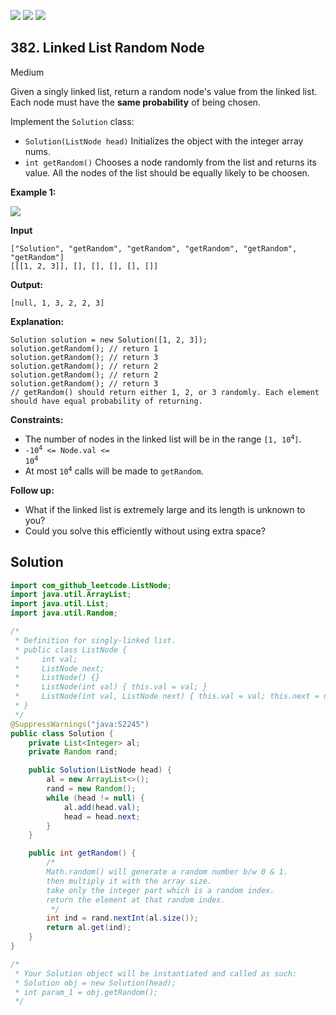 [![](https://img.shields.io/github/stars/javadev/LeetCode-in-Java?label=Stars&style=flat-square)](https://github.com/javadev/LeetCode-in-Java)
[![](https://img.shields.io/github/forks/javadev/LeetCode-in-Java?label=Fork%20me%20on%20GitHub%20&style=flat-square)](https://github.com/javadev/LeetCode-in-Java/fork)
[![](https://img.shields.io/badge/-LeetCode%20in%20Kotlin-blue?style=flat-square)](https://github.com/javadev/LeetCode-in-Kotlin)

## 382\. Linked List Random Node

Medium

Given a singly linked list, return a random node's value from the linked list. Each node must have the **same probability** of being chosen.

Implement the `Solution` class:

*   `Solution(ListNode head)` Initializes the object with the integer array nums.
*   `int getRandom()` Chooses a node randomly from the list and returns its value. All the nodes of the list should be equally likely to be choosen.

**Example 1:**

![](https://assets.leetcode.com/uploads/2021/03/16/getrand-linked-list.jpg)

**Input** 

    ["Solution", "getRandom", "getRandom", "getRandom", "getRandom", "getRandom"] 
    [[[1, 2, 3]], [], [], [], [], []]

**Output:** 

    [null, 1, 3, 2, 2, 3]

**Explanation:**

    Solution solution = new Solution([1, 2, 3]); 
    solution.getRandom(); // return 1 
    solution.getRandom(); // return 3 
    solution.getRandom(); // return 2 
    solution.getRandom(); // return 2 
    solution.getRandom(); // return 3 
    // getRandom() should return either 1, 2, or 3 randomly. Each element should have equal probability of returning.

**Constraints:**

*   The number of nodes in the linked list will be in the range <code>[1, 10<sup>4</sup>]</code>.
*   <code>-10<sup>4</sup> <= Node.val <= 10<sup>4</sup></code>
*   At most <code>10<sup>4</sup></code> calls will be made to `getRandom`.

**Follow up:**

*   What if the linked list is extremely large and its length is unknown to you?
*   Could you solve this efficiently without using extra space?

## Solution

```java
import com_github_leetcode.ListNode;
import java.util.ArrayList;
import java.util.List;
import java.util.Random;

/*
 * Definition for singly-linked list.
 * public class ListNode {
 *     int val;
 *     ListNode next;
 *     ListNode() {}
 *     ListNode(int val) { this.val = val; }
 *     ListNode(int val, ListNode next) { this.val = val; this.next = next; }
 * }
 */
@SuppressWarnings("java:S2245")
public class Solution {
    private List<Integer> al;
    private Random rand;

    public Solution(ListNode head) {
        al = new ArrayList<>();
        rand = new Random();
        while (head != null) {
            al.add(head.val);
            head = head.next;
        }
    }

    public int getRandom() {
        /*
        Math.random() will generate a random number b/w 0 & 1.
        then multiply it with the array size.
        take only the integer part which is a random index.
        return the element at that random index.
         */
        int ind = rand.nextInt(al.size());
        return al.get(ind);
    }
}

/*
 * Your Solution object will be instantiated and called as such:
 * Solution obj = new Solution(head);
 * int param_1 = obj.getRandom();
 */
```
